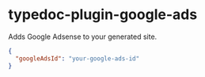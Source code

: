 # typedoc-plugin-google-ads

Adds Google Adsense to your generated site.

```json
{
  "googleAdsId": "your-google-ads-id"
}
```
